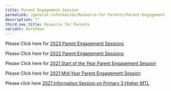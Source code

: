 ```yaml
---
title: Parent Engagement Session
permalink: /general-information/Resource-for-Parents/Parent-Engagement-Session/
description: ""
third_nav_title: Resource for Parents
variant: markdown
---
```

Please Click here for [2023 Parent Engagement Sessions](/parent-engagement-session/2023-parent-engagement-sessions/)

Please Click here for [2022 Parent Engagement Sessions](/parent-engagement-session/2022-Parent-Engagement-Sessions/)

 Please Click here for  [2021 Start of the Year Parent Engagement Session](/parent-engagement-session/2021-Start-of-the-Year-Parent-Engagement-Session/)

 Please Click here for [2021 Mid-Year Parent Engagement Session](/parent-engagement-session/2021-Mid-Year-Parent-Engagement-Session/)

 Please click here [2021 Information Session on Primary 3 Higher MTL](/parent-engagement-session/Information-Session-on-Primary-3-Higher-MTL/)